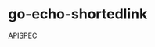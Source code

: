 # go-echo-shortedlink

[APISPEC](https://www.postman.com/lively-equinox-899238/workspace/mini-project)
